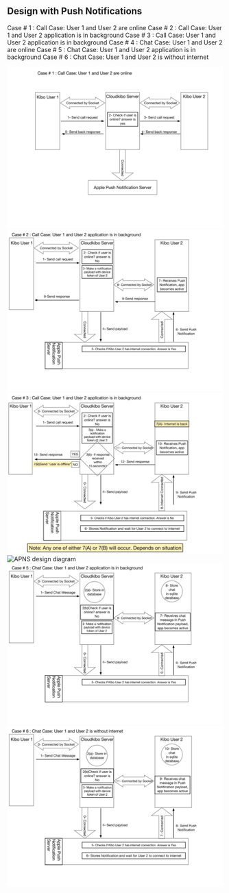 



## Design with Push Notifications ##

Case # 1 : Call Case: User 1 and User 2 are online
Case # 2 : Call Case: User 1 and User 2 application is in background
Case # 3 : Call Case: User 1 and User 2 application is in background
Case # 4 : Chat Case: User 1 and User 2 are online
Case # 5 : Chat Case: User 1 and User 2 application is in background
Case # 6 : Chat Case: User 1 and User 2 is without internet

![APNS design diagram](APNSdesign0.jpg)
![APNS design diagram](APNSdesign1.jpg)
![APNS design diagram](APNSdesign2.jpg)
![APNS design diagram](APNSdesign3.jpg)
![APNS design diagram](APNSdesign4.jpg)
![APNS design diagram](APNSdesign5.jpg)